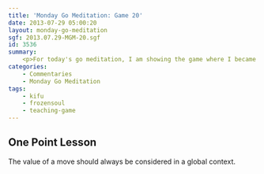 ```yaml
---
title: 'Monday Go Meditation: Game 20'
date: 2013-07-29 05:00:20
layout: monday-go-meditation
sgf: 2013.07.29-MGM-20.sgf
id: 3536
summary:
	<p>For today's go meditation, I am showing the game where I became more aware of the impact of moves on a whole board scale in regards to "slow" moves along with how differentiating between active and passive moyos caused a shift in how I now valued certain moves. It is a teaching game that is a bit short, but hopefully it helps to illustrate what went on in my mind during that game.</p>
categories:
	- Commentaries
	- Monday Go Meditation
tags:
	- kifu
	- frozensoul
	- teaching-game
---
```


## One Point Lesson

The value of a move should always be considered in a global context.
